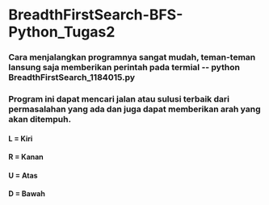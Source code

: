 # BreadthFirstSearch-BFS-Python_Tugas2
### Cara menjalangkan programnya sangat mudah, teman-teman lansung saja memberikan perintah pada termial -- python BreadthFirstSearch_1184015.py
### Program ini dapat mencari jalan atau sulusi terbaik dari permasalahan yang ada dan juga dapat memberikan arah yang akan ditempuh.
#### L = Kiri
#### R = Kanan
#### U = Atas
#### D = Bawah

